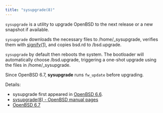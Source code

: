 ```yaml
---
title: "sysupgrade(8)"
---
```


`sysupgrade` is a utility to upgrade OpenBSD to the next release or
a new snapshot if available.

`sysupgrade` downloads the necessary files to /home/_sysupgrade,
verifies them with [signify(1)](https://man.openbsd.org/signify.1), and copies bsd.rd to /bsd.upgrade.

`sysupgrade` by default then reboots the system. The bootloader will
automatically choose /bsd.upgrade, triggering a one-shot upgrade
using the files in /home/_sysupgrade.

Since OpenBSD 6.7, **sysupgrade** runs `fw_update` before upgrading.

Details:

* sysupgrade first appeared in [OpenBSD 6.6](https://openbsd.org/66.html).
* [sysupgrade(8) - OpenBSD manual pages](https://man.openbsd.org/sysupgrade.8)
* [OpenBSD 6.7](https://openbsd.org/67.html)
